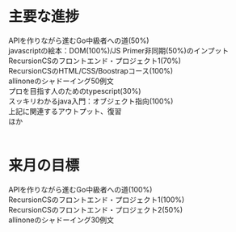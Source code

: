 # 主要な進捗
APIを作りながら進むGo中級者への道(50%)</br>
javascriptの絵本：DOM(100%)/JS Primer非同期(50%)のインプット</br>
RecursionCSのフロントエンド・プロジェクト1(70%)</br>
RecursionCSのHTML/CSS/Boostrapコース(100%)</br>
allinoneのシャドーイング50例文</br>
プロを目指す人のためのtypescript(30%)</br>
スッキリわかるjava入門：オブジェクト指向(100%)</br>
上記に関連するアウトプット、復習</br>
ほか</br>
</br>

# 来月の目標
APIを作りながら進むGo中級者への道(100%)</br>
RecursionCSのフロントエンド・プロジェクト1(100%)</br>
RecursionCSのフロントエンド・プロジェクト2(50%)</br>
allinoneのシャドーイング30例文</br>
